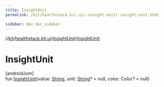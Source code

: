 ```yaml
---
title: InsightUnit
permalink: /kit/healthstack.kit.ui/-insight-unit/-insight-unit.html

sidebar: dev_doc_sidebar
---
```

//[kit](../../../kit.html)/[healthstack.kit.ui](../index.html)/[InsightUnit](index.html)/[InsightUnit](-insight-unit.html)



# InsightUnit



[androidJvm]\
fun [InsightUnit](-insight-unit.html)(value: [String](https://kotlinlang.org/api/latest/jvm/stdlib/kotlin/-string/index.html), unit: [String](https://kotlinlang.org/api/latest/jvm/stdlib/kotlin/-string/index.html)? = null, color: Color? = null)




